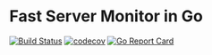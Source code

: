 # Fast Server Monitor in Go
[![Build Status](https://travis-ci.org/gonitor/gonitor.svg?branch=develop)](https://travis-ci.org/gonitor/gonitor)
[![codecov](https://codecov.io/gh/gonitor/gonitor/branch/develop/graph/badge.svg)](https://codecov.io/gh/gonitor/gonitor)
[![Go Report Card](https://goreportcard.com/badge/github.com/gonitor/gonitor)](https://goreportcard.com/report/github.com/gonitor/gonitor)
